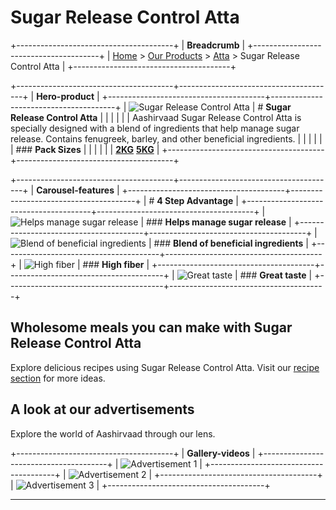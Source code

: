 # Sugar Release Control Atta

+---------------------------------------+
| **Breadcrumb**                        |
+---------------------------------------+
| [Home](/) > [Our Products](/our-products) > [Atta](/our-products/atta) > Sugar Release Control Atta |
+---------------------------------------+

+---------------------------------------+---------------------------------------+
| **Hero-product**                                                          |
+---------------------------------------+---------------------------------------+
| ![Sugar Release Control Atta][image32]   | # **Sugar Release Control Atta**                    |
|                                       |                                       |
|                                       | Aashirvaad Sugar Release Control Atta is specially designed with a blend of ingredients that help manage sugar release. Contains fenugreek, barley, and other beneficial ingredients.                   |
|                                       |                                       |
|                                       | ### **Pack Sizes**                    |
|                                       |                                       |
|                                       | **[2KG](#)** **[5KG](#)**                        |
+---------------------------------------+---------------------------------------+

+---------------------------------------+---------------------------------------+
| **Carousel-features**                                                     |
+---------------------------------------+---------------------------------------+
| # **4 Step Advantage**                                                    |
+---------------------------------------+---------------------------------------+
| ![Helps manage sugar release][image33]         | ### **Helps manage sugar release**                    |
+---------------------------------------+---------------------------------------+
| ![Blend of beneficial ingredients][image34]         | ### **Blend of beneficial ingredients**                    |
+---------------------------------------+---------------------------------------+
| ![High fiber][image35]         | ### **High fiber**                    |
+---------------------------------------+---------------------------------------+
| ![Great taste][image36]         | ### **Great taste**                    |
+---------------------------------------+---------------------------------------+

## Wholesome meals you can make with Sugar Release Control Atta

Explore delicious recipes using Sugar Release Control Atta. Visit our [recipe section](/recipe-listing.html) for more ideas.

## A look at our advertisements

Explore the world of Aashirvaad through our lens.

+---------------------------------------+
| **Gallery-videos**                    |
+---------------------------------------+
| ![Advertisement 1][image37] |
+---------------------------------------+
| ![Advertisement 2][image38] |
+---------------------------------------+
| ![Advertisement 3][image39] |
+---------------------------------------+

---

[image32]: https://aashirvaad.com/content/dam/itc-foods-brands/aashirvaad/products/sugar-release-control-atta-packshot.png
[image33]: https://aashirvaad.com/content/dam/itc-foods-brands/aashirvaad/product-details/sugar-release-control-atta-feature-1.png
[image34]: https://aashirvaad.com/content/dam/itc-foods-brands/aashirvaad/product-details/sugar-release-control-atta-feature-2.png
[image35]: https://aashirvaad.com/content/dam/itc-foods-brands/aashirvaad/product-details/sugar-release-control-atta-feature-3.png
[image36]: https://aashirvaad.com/content/dam/itc-foods-brands/aashirvaad/product-details/sugar-release-control-atta-feature-4.png
[image37]: https://aashirvaad.com/content/dam/itc-foods-brands/aashirvaad/videos/sugar-release-control-atta-video-thumb-1.jpg
[image38]: https://aashirvaad.com/content/dam/itc-foods-brands/aashirvaad/videos/sugar-release-control-atta-video-thumb-2.jpg
[image39]: https://aashirvaad.com/content/dam/itc-foods-brands/aashirvaad/videos/sugar-release-control-atta-video-thumb-3.jpg
